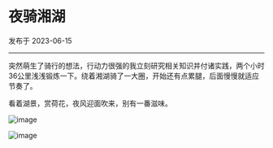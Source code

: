 # 夜骑湘湖

发布于 2023-06-15
  
---

突然萌生了骑行的想法，行动力很强的我立刻研究相关知识并付诸实践，两个小时36公里浅浅锻炼一下。绕着湘湖骑了一大圈，开始还有点累腿，后面慢慢就适应节奏了。

看着湖景，赏荷花，夜风迎面吹来，别有一番滋味。

![image](https://imgurl.zishu.me/images/2023/648aba29327bf.png)

![image](https://imgurl.zishu.me/images/2023/648aba29caee1.png)
